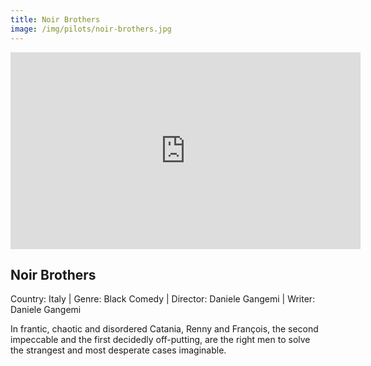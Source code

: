 ```yaml
---
title: Noir Brothers
image: /img/pilots/noir-brothers.jpg
---
```


<iframe width="560" height="315" src="https://www.youtube-nocookie.com/embed/-O8jd6SDUGQ" frameborder="0" allow="accelerometer; autoplay; encrypted-media; gyroscope; picture-in-picture" allowfullscreen></iframe>

## Noir Brothers
Country: Italy | Genre: Black Comedy | Director: Daniele Gangemi | Writer: Daniele Gangemi

In frantic, chaotic and disordered Catania, Renny and François, the second impeccable and the first decidedly off-putting, are the right men to solve the strangest and most desperate cases imaginable.
